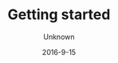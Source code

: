 ---
title: 'Getting started'
description: 'Get started with HashBrown CMS'
sections:
    -
        template: richTextSection
        text: "## Dependencies\nMake sure you have [node.js](http://nodejs.org) and [MongoDB](https://www.mongodb.com/download-center) installed."
    -
        template: richTextSection
        text: "## Download the source  \n\n### Download .zip\nYou can always pick up the latest HashBrown code [here](https://github.com/Putaitu/hashbrown-cms/archive/stable.zip).\n\n### Download with  GIT\nIf you'd rather stay up to date with GIT, just clone the 'stable' branch:  \n\n~~~\ngit clone https://github.com/Putaitu/hashbrown-cms.git -b stable --single-branch\n~~~"
    -
        template: richTextSection
        text: "## Get the node.js dependencies  \n\nAs with most node.js apps, there are couple dependencies to get before you can fire up HashBrown. Go into your installation directory and pull them from NPM:\n\n~~~\ncd ./hashbrown-cms\nnpm install\n~~~\n"
    -
        template: richTextSection
        text: "<h2 id=\"run-it\">Run it</h2>\n<p>Run HashBrown and visit localhost to see it in action.</p>\n<pre><code>sudo node hashbrown.js\n</code></pre><p>If you don&#39;t want to run as admin, you can <a href=\"/guides/configuring-the-server/\">use another port than 80</a></p>\n"
    -
        template: richTextSection
        text: "<h2 id=\"run-it\">Run it</h2>\n<p>Run HashBrown and visit localhost to see it in action.</p>\n<pre><code>sudo node hashbrown.js\n</code></pre><p>If you don&#39;t want to run as admin, you can <a href=\"/guides/configuring-the-server/\">use another port than 80</a></p>\n"
meta:
    id: efbd77b7728265a8cce1981981a3ec4f93195595
    parentId: ""
    language: en
date: '2016-9-15'
author: Unknown
permalink: /getting-started/
layout: sectionPage
---